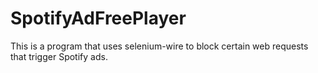 # SpotifyAdFreePlayer
 
This is a program that uses selenium-wire to block certain web requests that trigger Spotify ads.
